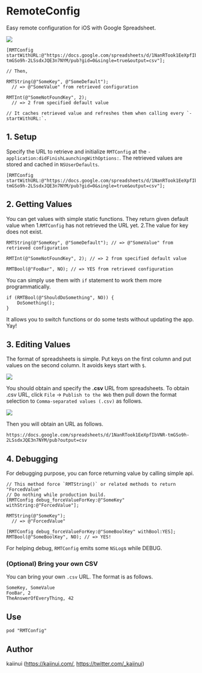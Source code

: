 # RemoteConfig

Easy remote configuration for iOS with Google Spreadsheet.

![](https://i.gyazo.com/be33a058ed64d3344a4a1895bf82c9d1.png)

```objc
[RMTConfig startWithURL:@"https://docs.google.com/spreadsheets/d/1NanRTook1EeXpfIbVNR-tmGSo9h-2LSsdxJQE3n7NYM/pub?gid=0&single=true&output=csv"];

// Then,

RMTString(@"SomeKey", @"SomeDefault");
  // => @"SomeValue" from retrieved configuration

RMTInt(@"SomeNotFoundKey", 2);
  // => 2 from specified default value

// It caches retrieved value and refreshes them when calling every `- startWithURL:`.
```

## 1. Setup

Specify the URL to retrieve and initialize `RMTConfig` at the `-application:didFinishLaunchingWithOptions:`. The retrieved values are stored and cached in `NSUserDefaults`.

```objc
[RMTConfig startWithURL:@"https://docs.google.com/spreadsheets/d/1NanRTook1EeXpfIbVNR-tmGSo9h-2LSsdxJQE3n7NYM/pub?gid=0&single=true&output=csv"];
```

## 2. Getting Values

You can get values with simple static functions. They return given default value when 1.`RMTConfig` has not retrieved the URL yet. 2.The value for key does not exist.

```objc
RMTString(@"SomeKey", @"SomeDefault"); // => @"SomeValue" from retrieved configuration

RMTInt(@"SomeNotFoundKey", 2); // => 2 from specified default value 

RMTBool(@"FooBar", NO); // => YES from retrieved configuration
```

You can simply use them with `if` statement to work them more programmatically.

```objc
if (RMTBool(@"ShouldDoSomething", NO)) {
    DoSomething();
}
```

It allows you to switch functions or do some tests without updating the app. Yay!

## 3. Editing Values

The format of spreadsheets is simple. Put keys on the first column and put values on the second column. It avoids keys start with `$`.

![](https://i.gyazo.com/be33a058ed64d3344a4a1895bf82c9d1.png)

You should obtain and specify the **.csv** URL from spreadsheets. To obtain .csv URL, click `File` -> `Publish to the Web` then pull down the format selection to `Comma-separated values (.csv)` as follows.

![](https://i.gyazo.com/4db2a15464ee929af4950a962b9144b2.png)

Then you will obtain an URL as follows.

`https://docs.google.com/spreadsheets/d/1NanRTook1EeXpfIbVNR-tmGSo9h-2LSsdxJQE3n7NYM/pub?output=csv`

## 4. Debugging

For debugging purpose, you can force returning value by calling simple api.

```objc
// This method force `RMTString()` or related methods to return "ForcedValue"
// Do nothing while production build.
[RMTConfig debug_forceValueForKey:@"SomeKey" withString:@"ForcedValue"];

RMTString(@"SomeKey");
  // => @"ForcedValue"

[RMTConfig debug_forceValueForKey:@"SomeBoolKey" withBool:YES];
RMTBool(@"SomeBoolKey", NO); // => YES!
```

For helping debug, `RMTConfig` emits some `NSLog`s while DEBUG.

### (Optional) Bring your own CSV

You can bring your own `.csv` URL. The format is as follows.

```csv
SomeKey, SomeValue
FooBar, 2
TheAnswerOfEveryThing, 42
```

## Use

`pod "RMTConfig"`

## Author

kaiinui (https://kaiinui.com/, https://twitter.com/_kaiinui)
